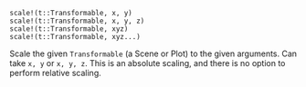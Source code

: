 ```
scale!(t::Transformable, x, y)
scale!(t::Transformable, x, y, z)
scale!(t::Transformable, xyz)
scale!(t::Transformable, xyz...)
```

Scale the given `Transformable` (a Scene or Plot) to the given arguments. Can take `x, y` or `x, y, z`. This is an absolute scaling, and there is no option to perform relative scaling.
